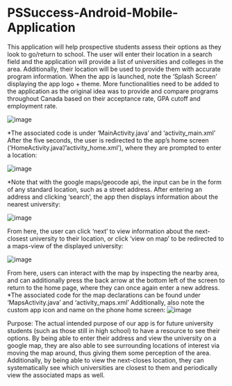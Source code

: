 # PSSuccess-Android-Mobile-Application

This application will help prospective students assess their options as they look to go/return to school. The user will enter their location in a search field and the
application will provide a list of universities and colleges in the area. Additionally, their location will be used to provide
them with accurate program information. When the app is launched, note the ‘Splash Screen’ displaying the app logo + theme. More functionalities need to be added to the application as the original idea was to provide and compare programs throughout Canada based on their acceptance rate, GPA cutoff and employment rate.

![image](https://user-images.githubusercontent.com/80646420/228089948-a3239019-7b28-4a0b-8de3-cad99476f2d0.png)

*The associated code is under ‘MainActivity.java’ and ‘activity_main.xml’
After the five seconds, the user is redirected to the app’s home screen (‘HomeActivity.java’/’activity_home.xml’), where they are prompted to enter a location:

![image](https://user-images.githubusercontent.com/80646420/228089970-ad0041c0-addd-4acf-8dc6-84a90a0fa6fe.png)

*Note that with the google maps/geocode api, the input can be in the form of any standard location, such as a street address.
After entering an address and clicking ‘search’, the app then displays information about the nearest university:

![image](https://user-images.githubusercontent.com/80646420/228089986-98f38d54-4f30-47e9-bf3e-a8bd0bf25702.png)

From here, the user can click ‘next’ to view information about the next-closest university to their location, or click ‘view on map’ to be redirected to a maps-view of the displayed university:

![image](https://user-images.githubusercontent.com/80646420/228089999-cc98697e-5250-4d64-9f8c-eec54eb27f10.png)

From here, users can interact with the map by inspecting the nearby area, and can additionally press the back arrow at the bottom left of the screen to return to the home page, where they can once again enter a new address.
*The associated code for the map declarations can be found under ‘MapsActivity.java’ and ‘activity_maps.xml’
Additionally, also note the custom app icon and name on the phone home screen: ![image](https://user-images.githubusercontent.com/80646420/228090031-a30a8151-336a-4ee9-8bf0-c405d924f87b.png)

Purpose:
The actual intended purpose of our app is for future university students (such as those still in high school) to have a resource to see their options. By being able to enter their address and view the university on a google map, they are also able to see surrounding locations of interest via moving the map around, thus giving them some perception of the area. Additionally, by being able to view the next-closes location, they can systematically see which universities are closest to them and periodically view the associated maps as well.
